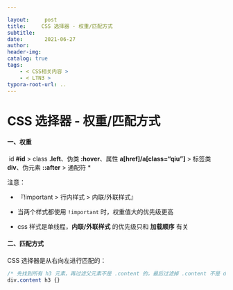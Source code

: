 ```yaml
---

layout:     post
title:     CSS 选择器 - 权重/匹配方式
subtitle:  
date:       2021-06-27
author:     
header-img: 
catalog: true
tags:
    - < CSS相关内容 >
    - < LTN3 >
typora-root-url: ..
---
```



# CSS 选择器 - 权重/匹配方式

#### 一、权重

​	id **#id** > class **.left**、伪类 **:hover**、属性 **a[href]/a[class=“qiu”]** > 标签类 **div**、伪元素 **::after** > 通配符 *

注意：

- 『!important > 行内样式 > 内联/外联样式』

-	当两个样式都使用 `!important` 时，权重值大的优先级更高
-	css 样式是单线程，**内联/外联样式** 的优先级只和 **加载顺序** 有关

#### 二、匹配方式

CSS 选择器是从右向左进行匹配的：

```css
/* 先找到所有 h3 元素，再过滤父元素不是 .content 的，最后过滤掉 .content 不是 div 标签的 */
div.content h3 {}
```

